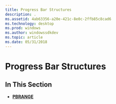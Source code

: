 ```yaml
---
title: Progress Bar Structures
description: .
ms.assetid: 4ab63356-a20e-421c-8e0c-2ffb85c8cad6
ms.technology: desktop
ms.prod: windows
ms.author: windowssdkdev
ms.topic: article
ms.date: 05/31/2018
---
```


# Progress Bar Structures

## In This Section

-   [**PBRANGE**](/windows/desktop/api/Commctrl/ns-commctrl-pbrange)

 

 




